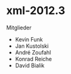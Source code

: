 xml-2012.3
==========

Mitglieder
* Kevin Funk
* Jan Kustolski
* André Zoufahl
* Konrad Reiche
* David Bialik
